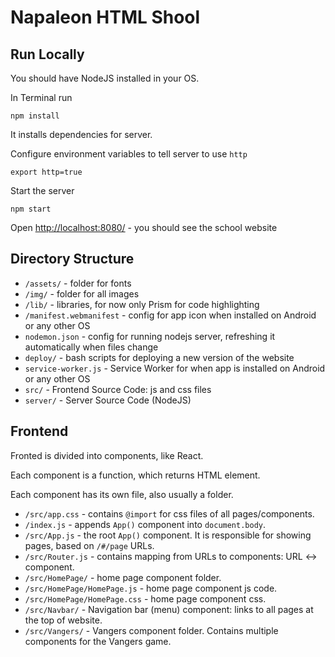 # Napaleon HTML Shool

## Run Locally
You should have NodeJS installed in your OS.

In Terminal run 
```
npm install
```

It installs dependencies for server.

Configure environment variables to tell server to use `http`
```
export http=true
```

Start the server
```
npm start
```

Open [http://localhost:8080/](http://localhost:8080/) - you should see the school website

## Directory Structure
* `/assets/` - folder for fonts
* `/img/` - folder for all images
* `/lib/` - libraries, for now only Prism for code highlighting
* `/manifest.webmanifest` - config for app icon when installed on Android or any other OS
* `nodemon.json` - config for running nodejs server, refreshing it automatically when files change
* `deploy/` - bash scripts for deploying a new version of the website
* `service-worker.js` - Service Worker for when app is installed on Android or any other OS
* `src/` - Frontend Source Code: js and css files
* `server/` - Server Source Code (NodeJS)

## Frontend
Fronted is divided into components, like React.

Each component is a function, which returns HTML element.

Each component has its own file, also usually a folder.

* `/src/app.css` - contains `@import` for css files of all pages/components.
* `/index.js` - appends `App()` component into `document.body`.
* `/src/App.js` - the root `App()` component. It is responsible for showing pages, based on `/#/page` URLs.
* `/src/Router.js` - contains mapping from URLs to components: URL <-> component.
* `/src/HomePage/` - home page component folder.
* `/src/HomePage/HomePage.js` - home page component js code.
* `/src/HomePage/HomePage.css` - home page component css.
* `/src/Navbar/` - Navigation bar (menu) component: links to all pages at the top of website.
* `/src/Vangers/` - Vangers component folder. Contains multiple components for the Vangers game.
